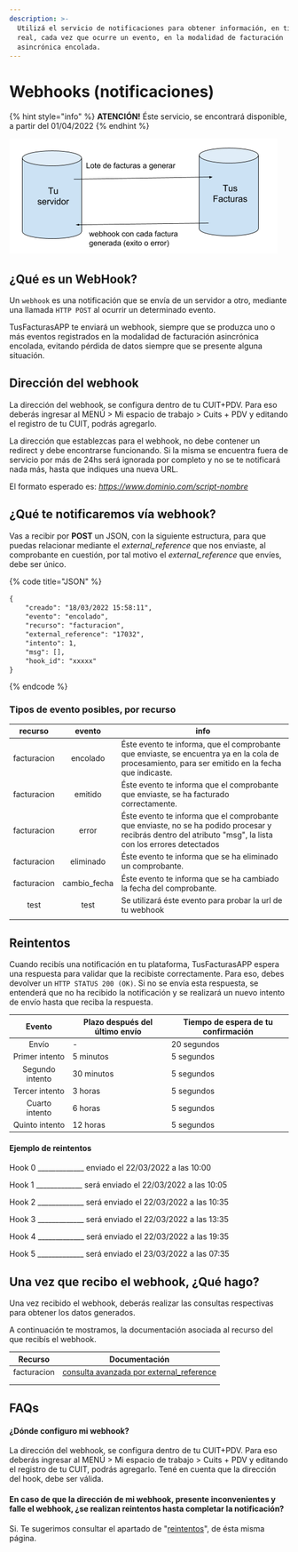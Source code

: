 ```yaml
---
description: >-
  Utilizá el servicio de notificaciones para obtener información, en tiempo
  real, cada vez que ocurre un evento, en la modalidad de facturación
  asincrónica encolada.
---
```


# Webhooks (notificaciones)

{% hint style="info" %}
**ATENCIÓN!** Éste servicio, se encontrará disponible, a partir del 01/04/2022
{% endhint %}

![](.gitbook/assets/image.png)

## ¿Qué es un WebHook?

Un `webhook` es una notificación que se envía de un servidor a otro, mediante una llamada `HTTP POST` al ocurrir un determinado evento.

TusFacturasAPP te enviará un webhook, siempre que se produzca uno o más eventos registrados en la modalidad de facturación asincrónica encolada,  evitando pérdida de datos siempre que se presente alguna situación.

## Dirección del webhook

La dirección del webhook, se configura dentro de tu CUIT+PDV. Para eso deberás ingresar al MENÚ > Mi espacio de trabajo > Cuits + PDV y editando el registro de tu CUIT, podrás agregarlo.&#x20;

La dirección que establezcas para el webhook, no debe contener un redirect y debe encontrarse funcionando. Si la misma se encuentra fuera de servicio por más de 24hs será ignorada por completo y no se te notificará nada más, hasta que indiques una nueva URL.

El formato esperado es: _https://www.dominio.com/script-nombre_

## **¿Qué te notificaremos vía  webhook?**

Vas a recibir por **POST** un JSON, con la siguiente estructura, para que puedas relacionar mediante el _external\_reference_ que nos enviaste, al comprobante en cuestión, por tal motivo el _external\_reference_ que envíes, debe ser único.

{% code title="JSON" %}
```
{
	"creado": "18/03/2022 15:58:11",
	"evento": "encolado",
	"recurso": "facturacion",
	"external_reference": "17032",
	"intento": 1,
	"msg": [],
	"hook_id": "xxxxx"
} 
```
{% endcode %}

### Tipos de evento posibles, por recurso

|   recurso   |     evento    | info                                                                                                                                                       |
| :---------: | :-----------: | ---------------------------------------------------------------------------------------------------------------------------------------------------------- |
| facturacion |    encolado   | Éste evento te informa, que el comprobante que enviaste, se encuentra ya en la cola de procesamiento, para ser emitido en la fecha que indicaste.          |
| facturacion |    emitido    | Éste evento te informa que el comprobante que enviaste, se ha facturado correctamente.                                                                     |
| facturacion |     error     | Éste evento te informa que el comprobante que enviaste, no se ha podido procesar y recibrás dentro del atributo "msg", la lista con los errores detectados |
| facturacion |   eliminado   | Éste evento te informa que se ha eliminado un comprobante.                                                                                                 |
| facturacion | cambio\_fecha | Éste evento te informa que se ha cambiado la fecha del comprobante.                                                                                        |
|     test    |      test     | Se utilizará éste evento para probar la url de tu webhook                                                                                                  |
|             |               |                                                                                                                                                            |

## Reintentos

Cuando recibís una notificación en tu plataforma, TusFacturasAPP espera una respuesta para validar que la recibiste correctamente. Para eso, debes devolver un `HTTP STATUS 200 (OK)`. Si no se envía esta respuesta, se entenderá que no ha recibido la notificación y se realizará un nuevo intento de envío hasta que reciba la respuesta.

|      Evento     | Plazo después del último envío | Tiempo de espera de tu confirmación |
| :-------------: | ------------------------------ | ----------------------------------- |
|      Envío      | -                              | 20 segundos                         |
|  Primer intento | 5 minutos                      | 5 segundos                          |
| Segundo intento | 30 minutos                     | 5 segundos                          |
|  Tercer intento | 3 horas                        | 5 segundos                          |
|  Cuarto intento | 6 horas                        | 5 segundos                          |
|  Quinto intento | 12 horas                       | 5 segundos                          |

#### Ejemplo de reintentos

Hook 0 \_\_\_\_\_\_\_\_\_\_\_\_\_ enviado el 22/03/2022 a las 10:00

Hook 1 \_\_\_\_\_\_\_\_\_\_\_\_\_ será enviado el 22/03/2022 a las 10:05

Hook 2 \_\_\_\_\_\_\_\_\_\_\_\_\_ será enviado el 22/03/2022 a las 10:35

Hook 3 \_\_\_\_\_\_\_\_\_\_\_\_\_ será enviado el 22/03/2022 a las 13:35

Hook 4 \_\_\_\_\_\_\_\_\_\_\_\_\_ será enviado el 22/03/2022 a las 19:35

Hook 5 \_\_\_\_\_\_\_\_\_\_\_\_\_ será enviado el 23/03/2022 a las 07:35



## &#x20;Una vez que recibo el webhook, ¿Qué hago?

Una vez recibido el webhook, deberás  realizar las consultas respectivas para obtener los datos generados.

&#x20;A continuación te mostramos, la documentación asociada al recurso del que recibís el webhook.



|   Recurso   |                                                                                              Documentación                                                                                             |
| :---------: | :----------------------------------------------------------------------------------------------------------------------------------------------------------------------------------------------------: |
| facturacion |  [consulta avanzada por external\_reference](api-factura-electronica-afip-facturacion-ventas/consulta-avanzada-de-comprobantes-enviados.md#como-realizar-una-consulta-avanzada-por-external-reference) |
|             |                                                                                                                                                                                                        |
|             |                                                                                                                                                                                                        |



## FAQs&#x20;

#### ¿Dónde configuro mi webhook?

La dirección del webhook, se configura dentro de tu CUIT+PDV. Para eso deberás ingresar al MENÚ > Mi espacio de trabajo > Cuits + PDV y editando el registro de tu CUIT, podrás agregarlo. Tené en cuenta que la dirección del hook, debe ser válida.

#### En caso de que la dirección de mi webhook, presente inconvenientes y falle el webhook, ¿se realizan reintentos hasta completar la notificación?

Si. Te sugerimos consultar el apartado de "[reintentos](webhooks-notificaciones.md#reintentos)", de ésta misma página.

####

####
